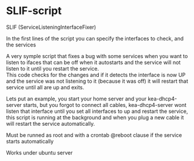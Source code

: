 # SLIF-script

SLIF (ServiceListeningInterfaceFixer)

In the first lines of the script you can specify the interfaces to check, and the services

A very symple script that fixes a bug with some services when
you want to listen to ifaces that can be off when it autostarts
and the service will not listen to it until you restart the service.
<br>
This code checks for the changes and if it detects the interface is
now UP and the service was not listening to it (because it was off)
it will restart that service until all are up and exits.

Lets put an example, you start your home server and your kea-dhcp4-server starts, but you forgot to connect all cables,
kea-dhcp4-server wont listen that interface until you set all interfaces to up and restart the service, this script
is running at the background and when you plug a new cable it will restart the service automatically.

Must be runned as root and with a crontab @reboot clause if the service starts automatically

Works under ubuntu server
